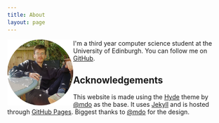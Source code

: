 ```yaml
---
title: About
layout: page
---
```


<img class="small-img" src="/assets/profilepicture.png" alt="placeholder" title="it's me!" Align="left" width="150">


I'm a third year computer science student at the University of Edinburgh. You can follow me on [GitHub](https://github.com/Evan-Moss). 

## Acknowledgements

This website is made using the [Hyde](http://hyde.getpoole.com/) theme by [@mdo](https://twitter.com/mdo) as the base. It uses [Jekyll](https://jekyllrb.com/) and is hosted through [GitHub Pages](https://pages.github.com). Biggest thanks to [@mdo](https://twitter.com/mdo) for the design.

